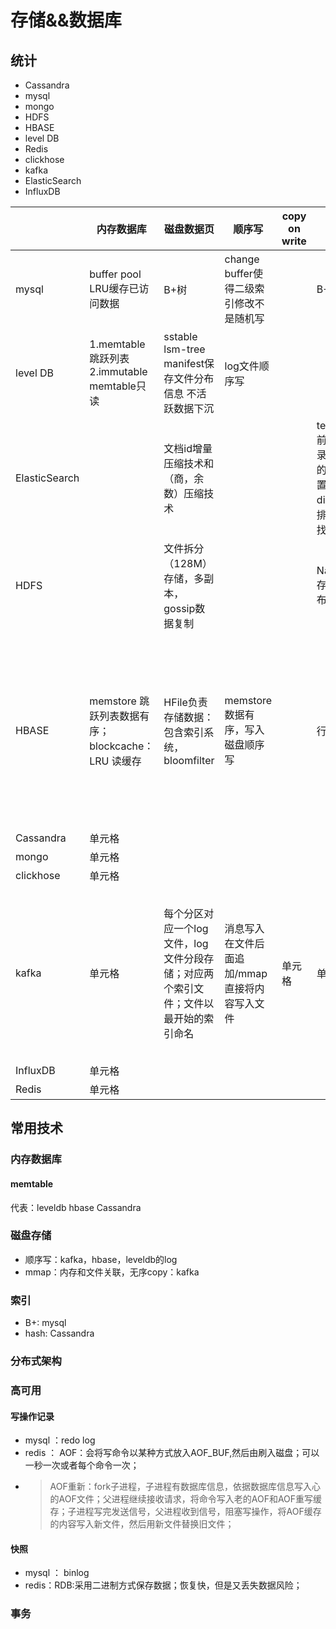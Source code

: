 # 存储&&数据库

## 统计
- Cassandra
- mysql
- mongo
- HDFS
- HBASE
- level DB
- Redis
- clickhose
- kafka
- ElasticSearch
- InfluxDB

|       | 内存数据库 |  磁盘数据页  | 顺序写  | copy on write |索引|锁|高可用|分布一致性|
|  ---- |  ----  | ----  | ----  | ----  | ----  | ----  | ----  | ----  | 
| mysql | buffer pool LRU缓存已访问数据| B+树 | change buffer使得二级索引修改不是随机写| | B+| 行锁，表锁，意向锁、间隙索| binlog/redo log|隔离级别|
| level DB | 1.memtable跳跃列表 2.immutable memtable只读 | sstable lsm-tree manifest保存文件分布信息 不活跃数据下沉| log文件顺序写| | | |通过log文件记录操作用于恢复| ||
| ElasticSearch  |  | 文档id增量压缩技术和（商，余数）压缩技术 | | | term index 前缀树，记录关键字典的起始位置，term dict关键字排序二分查找||||
| HDFS  |   | 文件拆分（128M）存储，多副本，gossip数据复制|||NameNode 存储文件分布信息||||
| HBASE  | memstore 跳跃列表数据有序；blockcache：LRU 读缓存 | HFile负责存储数据：包含索引系统，bloomfilter| memstore数据有序，写入磁盘顺序写||行锁|分布在每个region的WAL日志，用于崩溃恢复；数据文件使用HDFS，有多个副本|事务的强一致性：通过锁和MVCC实现并发控制；行锁和两阶段提交协议（获取所有行锁才写入）；|
| Cassandra  | 单元格 |
| mongo  | 单元格 |
| clickhose  | 单元格 |
| kafka  | 单元格 |每个分区对应一个log文件，log文件分段存储；对应两个索引文件；文件以最开始的索引命名 |消息写入在文件后面追加/mmap直接将内容写入文件 |单元格 |单元格 |单元格 | 分区可以对topic水平扩展，存储不同的消息，因此多个分区消费是无序的；key定期压缩保留最新key;日志多副本 | leader副本响应请求；维护已同步副本；follwer定期从leader获取日志 |
| InfluxDB  | 单元格 |
| Redis  | 单元格 |
## 常用技术
### 内存数据库
#### memtable 
代表：leveldb hbase Cassandra

### 磁盘存储
- 顺序写：kafka，hbase，leveldb的log
- mmap：内存和文件关联，无序copy：kafka
### 索引
- B+: mysql
- hash: Cassandra
### 分布式架构

### 高可用
#### 写操作记录
- mysql ：redo log
- redis ： AOF：会将写命令以某种方式放入AOF_BUF,然后由刷入磁盘；可以一秒一次或者每个命令一次；
- > AOF重新：fork子进程，子进程有数据库信息，依据数据库信息写入心的AOF文件；父进程继续接收请求，将命令写入老的AOF和AOF重写缓存；子进程写完发送信号，父进程收到信号，阻塞写操作，将AOF缓存的内容写入新文件，然后用新文件替换旧文件；

#### 快照
- mysql ： binlog
- redis：RDB:采用二进制方式保存数据；恢复快，但是又丢失数据风险；

### 事务
